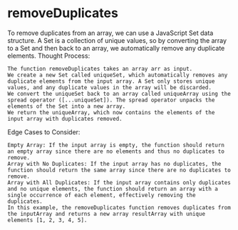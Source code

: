 # removeDuplicates
To remove duplicates from an array, we can use a JavaScript Set data structure. A Set is a collection of unique values, so by converting the array to a Set and then back to an array, we automatically remove any duplicate elements.
Thought Process:

    The function removeDuplicates takes an array arr as input.
    We create a new Set called uniqueSet, which automatically removes any duplicate elements from the input array. A Set only stores unique values, and any duplicate values in the array will be discarded.
    We convert the uniqueSet back to an array called uniqueArray using the spread operator ([...uniqueSet]). The spread operator unpacks the elements of the Set into a new array.
    We return the uniqueArray, which now contains the elements of the input array with duplicates removed.

Edge Cases to Consider:

    Empty Array: If the input array is empty, the function should return an empty array since there are no elements and thus no duplicates to remove.
    Array with No Duplicates: If the input array has no duplicates, the function should return the same array since there are no duplicates to remove.
    Array with All Duplicates: If the input array contains only duplicates and no unique elements, the function should return an array with a single occurrence of each element, effectively removing the duplicates.
    In this example, the removeDuplicates function removes duplicates from the inputArray and returns a new array resultArray with unique elements [1, 2, 3, 4, 5].

